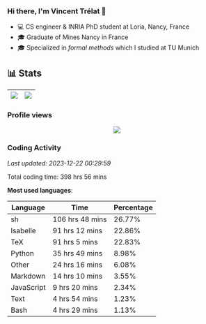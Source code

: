 ### Hi there, I'm Vincent Trélat 👋

-   💻 CS engineer & INRIA PhD student at Loria, Nancy, France
-   🎓 Graduate of Mines Nancy in France
-   🎓 Specialized in _formal methods_ which I studied at TU Munich

## 📊 **Stats**

| <img align="center" src="https://readme-stats.clckblog.space/api?username=VTrelat&show_icons=true&include_all_commits=true&theme=tokyonight&hide_border=true" /> | <img align="center" src="https://readme-stats.clckblog.space/api/top-langs/?username=VTrelat&layout=compact&theme=tokyonight&hide_border=true" /> |
| ---------------------------------------------------------------------------------------------------------------------------------------------------------------- | ------------------------------------------------------------------------------------------------------------------------------------------------- |

### Profile views

<p align="center">
 <img src="https://profile-counter.glitch.me/VTrelat/count.svg" />
</p>

<!--automations-->
### Coding Activity
_Last updated: 2023-12-22 00:29:59_

Total coding time: 398 hrs 56 mins

**Most used languages**:

| Language | Time | Percentage |
| ------------- | ------------- | ------------- |
| sh | 106 hrs 48 mins | 26.77% |
| Isabelle | 91 hrs 12 mins | 22.86% |
| TeX | 91 hrs 5 mins | 22.83% |
| Python | 35 hrs 49 mins | 8.98% |
| Other | 24 hrs 16 mins | 6.08% |
| Markdown | 14 hrs 10 mins | 3.55% |
| JavaScript | 9 hrs 20 mins | 2.34% |
| Text | 4 hrs 54 mins | 1.23% |
| Bash | 4 hrs 29 mins | 1.13% |

